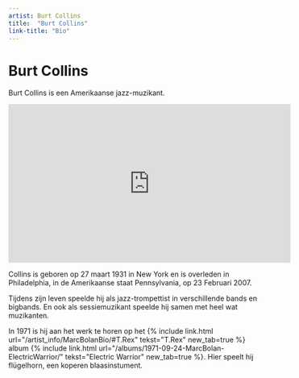 ```yaml
---
artist: Burt Collins
title:  "Burt Collins"
link-title: "Bio"
---
```


# Burt Collins


<span class="lead">Burt Collins is een Amerikaanse jazz-muzikant. </span>

<iframe width="560" height="315" src="https://www.youtube.com/embed/uYQEOgLn_uU" frameborder="0" allowfullscreen></iframe>Collins is geboren op 27 maart 1931 in New York en is overleden in Philadelphia, in de Amerikaanse staat Pennsylvania, op 23 Februari 2007.Tijdens zijn leven speelde hij als jazz-trompettist in verschillende bands en <span tooltip="Een bigband is een orkest bestaande uit zo’n 12 tot 30 muzikanten. Bigbands spelen vooral jazz en blues. De meest voorkomende istrumenten in een bigband zijn blazers en een ritmesectie.">bigbands</span>. En ook als <span tooltip="Een sessiemuzikant kan worden ingehuurd door bands of producers om muziek in te spelen of mee op tournee te gaan. Hij maakt geen deel uit van de vaste bezetting van een groep.">sessiemuzikant</span> speelde hij samen met heel wat muzikanten.In 1971 is hij aan het werk te horen op het {% include link.html url="/artist_info/MarcBolanBio/#T.Rex" tekst="T.Rex" new_tab=true %} album {% include link.html url="/albums/1971-09-24-MarcBolan-ElectricWarrior/" tekst="Electric Warrior" new_tab=true %}. Hier speelt hij flügelhorn, een koperen blaasinstument.  